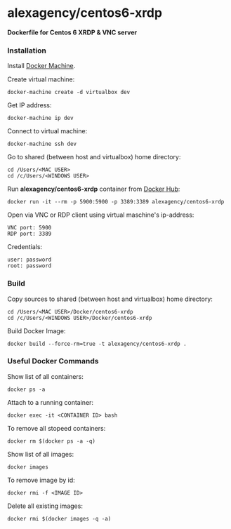 alexagency/centos6-xrdp
==========================

**Dockerfile for Centos 6 XRDP & VNC server**

### Installation

Install [Docker Machine](https://docs.docker.com/machine/install-machine/).

Create virtual machine:
```
docker-machine create -d virtualbox dev
```

Get IP address:
```
docker-machine ip dev
```

Connect to virtual machine:
```
docker-machine ssh dev
```

Go to shared (between host and virtualbox) home directory:
```
cd /Users/<MAC USER>
cd /c/Users/<WINDOWS USER>
```

Run **alexagency/centos6-xrdp** container from [Docker Hub](https://hub.docker.com/r/alexagency/centos6-xrdp/):
```
docker run -it --rm -p 5900:5900 -p 3389:3389 alexagency/centos6-xrdp
```

Open via VNC or RDP client using virtual maschine's ip-address:

```
VNC port: 5900
RDP port: 3389
```

Credentials:

```
user: password
root: password
```

### Build

Copy sources to shared (between host and virtualbox) home directory:
```
cd /Users/<MAC USER>/Docker/centos6-xrdp
cd /c/Users/<WINDOWS USER>/Docker/centos6-xrdp
```

Build Docker Image:

```
docker build --force-rm=true -t alexagency/centos6-xrdp .
```

### Useful Docker Commands 

Show list of all containers:

```
docker ps -a
```

Attach to a running container:

```
docker exec -it <CONTAINER ID> bash
```

To remove all stopeed containers:

```
docker rm $(docker ps -a -q)
```

Show list of all images:

```
docker images
```

To remove image by id:

```
docker rmi -f <IMAGE ID>
```

Delete all existing images:

```
docker rmi $(docker images -q -a)
```

